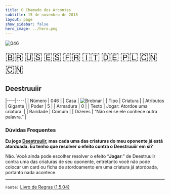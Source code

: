```yaml
---
title: O Chamado dos Arcontes
subtitle: 15 de novembro de 2018
layout: page
show_sidebar: false
hero_image: ../hero.png
---
```


![046](https://mastervault-storage-prod.s3.amazonaws.com/media/card_front/pt/341_046_MXF2PV92XQPW_pt.png)

<span title="Português" style="font-size: 32px;cursor: pointer;" onclick="javascript:document.querySelector('img[alt=\'046\']').src=document.querySelector('img[alt=\'046\']').src.replace(/card_front\/[^/]+/, 'card_front/pt').replace(/_[^/.0-9]+\.png/, '_pt.png')">🇧🇷</span>
<span title="English" style="font-size: 32px;cursor: pointer;" onclick="javascript:document.querySelector('img[alt=\'046\']').src=document.querySelector('img[alt=\'046\']').src.replace(/card_front\/[^/]+/, 'card_front/en').replace(/_[^/.0-9]+\.png/, '_en.png')">🇺🇸</span>
<span title="Español" style="font-size: 32px;cursor: pointer;" onclick="javascript:document.querySelector('img[alt=\'046\']').src=document.querySelector('img[alt=\'046\']').src.replace(/card_front\/[^/]+/, 'card_front/es').replace(/_[^/.0-9]+\.png/, '_es.png')">🇪🇸</span>
<span title="Français" style="font-size: 32px;cursor: pointer;" onclick="javascript:document.querySelector('img[alt=\'046\']').src=document.querySelector('img[alt=\'046\']').src.replace(/card_front\/[^/]+/, 'card_front/fr').replace(/_[^/.0-9]+\.png/, '_fr.png')">🇫🇷</span>
<span title="Italiano" style="font-size: 32px;cursor: pointer;" onclick="javascript:document.querySelector('img[alt=\'046\']').src=document.querySelector('img[alt=\'046\']').src.replace(/card_front\/[^/]+/, 'card_front/it').replace(/_[^/.0-9]+\.png/, '_it.png')">🇮🇹</span>
<span title="Deutsche" style="font-size: 32px;cursor: pointer;" onclick="javascript:document.querySelector('img[alt=\'046\']').src=document.querySelector('img[alt=\'046\']').src.replace(/card_front\/[^/]+/, 'card_front/de').replace(/_[^/.0-9]+\.png/, '_de.png')">🇩🇪</span>
<span title="Polskie" style="font-size: 32px;cursor: pointer;" onclick="javascript:document.querySelector('img[alt=\'046\']').src=document.querySelector('img[alt=\'046\']').src.replace(/card_front\/[^/]+/, 'card_front/pl').replace(/_[^/.0-9]+\.png/, '_pl.png')">🇵🇱</span>
<span title="简体中文" style="font-size: 32px;cursor: pointer;" onclick="javascript:document.querySelector('img[alt=\'046\']').src=document.querySelector('img[alt=\'046\']').src.replace(/card_front\/[^/]+/, 'card_front/zh-hans').replace(/_[^/.0-9]+\.png/, '_zh-hans.png')">🇨🇳</span>
<span title="繁體中文" style="font-size: 32px;cursor: pointer;" onclick="javascript:document.querySelector('img[alt=\'046\']').src=document.querySelector('img[alt=\'046\']').src.replace(/card_front\/[^/]+/, 'card_front/zh-hant').replace(/_[^/.0-9]+\.png/, '_zh-hant.png')">🇨🇳</span>

## Deestruuiir

|----|----|
| Número | 046 |
| Casa | ![Brobnar](https://archonarcana.com/images/thumb/e/e0/Brobnar.png/22px-Brobnar.png "Brobnar") |
| Tipo | Criatura |
| Atributos | Gigante |
| Poder | 5 |
| Armadura | 0 |
| Texto | Jogar: Atordoe uma criatura. |
| Raridade | Comum |
| Dizeres | “Não sei se ele conhece outra palavra.” |

### Dúvidas Frequentes

**Eu jogo [Deestruuiir](/cota/046), mas cada uma das criaturas do meu
oponente já está atordoada. Eu tenho que resolver o efeito contra o
Deestruuiir em si?**

Não. Você ainda pode escolher resolver o efeito “**Jogar**:” de Deestruuiir
contra uma das criaturas de seu oponente, entretanto você não pode
colocar um card ou ficha de atordoamento em uma
criatura já atordoada, portanto
nada acontece.

<hr/>

`Fonte:` [Livro de Regras (1.5.04)](https://drive.google.com/open?id=14pM1J8ZR_4hZbGFZt-ArQdAGsHCPEQdE)
